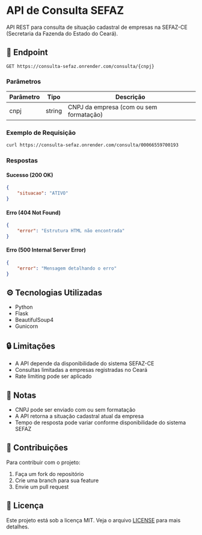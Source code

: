 # API de Consulta SEFAZ

API REST para consulta de situação cadastral de empresas na SEFAZ-CE (Secretaria da Fazenda do Estado do Ceará).

## 🚀 Endpoint

```
GET https://consulta-sefaz.onrender.com/consulta/{cnpj}
```

### Parâmetros

| Parâmetro | Tipo | Descrição |
|-----------|------|-----------|
| cnpj | string | CNPJ da empresa (com ou sem formatação) |

### Exemplo de Requisição

```bash
curl https://consulta-sefaz.onrender.com/consulta/00066559700193
```

### Respostas

#### Sucesso (200 OK)
```json
{
    "situacao": "ATIVO"
}
```

#### Erro (404 Not Found)
```json
{
    "error": "Estrutura HTML não encontrada"
}
```

#### Erro (500 Internal Server Error)
```json
{
    "error": "Mensagem detalhando o erro"
}
```

## ⚙️ Tecnologias Utilizadas

- Python
- Flask
- BeautifulSoup4
- Gunicorn

## 🔒 Limitações

- A API depende da disponibilidade do sistema SEFAZ-CE
- Consultas limitadas a empresas registradas no Ceará
- Rate limiting pode ser aplicado

## 📝 Notas

- CNPJ pode ser enviado com ou sem formatação
- A API retorna a situação cadastral atual da empresa
- Tempo de resposta pode variar conforme disponibilidade do sistema SEFAZ

## 🤝 Contribuições

Para contribuir com o projeto:
1. Faça um fork do repositório
2. Crie uma branch para sua feature
3. Envie um pull request

## 📄 Licença

Este projeto está sob a licença MIT. Veja o arquivo [LICENSE](LICENSE) para mais detalhes.
